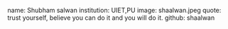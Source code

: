 <!-- @format -->

name: Shubham salwan
institution: UIET,PU
image: shaalwan.jpeg
quote: trust yourself, believe you can do it and you will do it.
github: shaalwan
